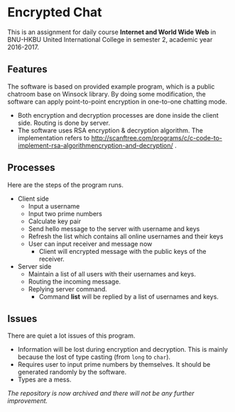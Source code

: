 # Encrypted Chat

This is an assignment for daily course **Internet and World Wide Web** in BNU-HKBU  United International College in semester 2, academic year 2016-2017. 

## Features

The software is based on provided example program, which is a public chatroom base on Winsock library. By doing some modification, the software can apply point-to-point encryption in one-to-one chatting mode. 

* Both encryption and decryption processes are done inside the client side. Routing is done by server. 
* The software uses RSA encryption & decryption algorithm. The implementation refers to http://scanftree.com/programs/c/c-code-to-implement-rsa-algorithmencryption-and-decryption/ .

## Processes

Here are the steps of the program runs.

* Client side
  * Input a username
  * Input two prime numbers
  * Calculate key pair
  * Send hello message to the server with username and keys
  * Refresh the list which contains all online usernames and their keys
  * User can input receiver and message now
    * Client will encrypted message with the public keys of the receiver. 
* Server side
  * Maintain a list of all users with their usernames and keys. 
  * Routing the incoming message.
  * Replying server command.
    * Command **list** will be replied by a list of usernames and keys. 

## Issues

There are quiet a lot issues of this program. 

* Information will be lost during encryption and decryption. This is mainly because the lost of type casting (from `long` to `char`).
* Requires user to input prime numbers by themselves. It should be generated randomly by the software. 
* Types are a mess.

*The repository is now archived and there will not be any further improvement.*